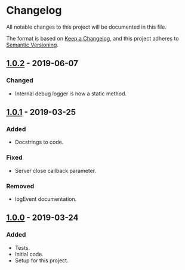 # Changelog
All notable changes to this project will be documented in this file.

The format is based on [Keep a Changelog](https://keepachangelog.com/en/1.0.0/),
and this project adheres to [Semantic Versioning](https://semver.org/spec/v2.0.0.html).

<!--## [Unreleased]-->
## [1.0.2] - 2019-06-07
### Changed
- Internal debug logger is now a static method.

## [1.0.1] - 2019-03-25
### Added
- Docstrings to code.

### Fixed
- Server close callback parameter.

### Removed
- logEvent documentation.

## [1.0.0] - 2019-03-24
### Added
- Tests.
- Initial code.
- Setup for this project.

[Unreleased]: https://github.com/Ionaru/web-server/compare/1.0.2...HEAD
[1.0.2]: https://github.com/Ionaru/web-server/compare/1.0.1...1.0.2
[1.0.1]: https://github.com/Ionaru/web-server/compare/1.0.0...1.0.1
[1.0.0]: https://github.com/Ionaru/web-server/compare/d563dcd...1.0.0
